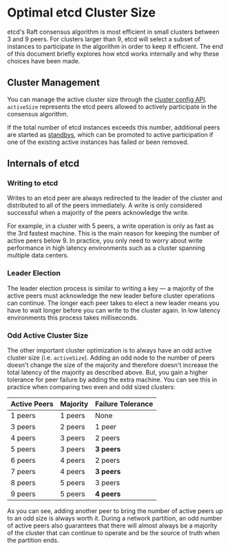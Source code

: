 # Optimal etcd Cluster Size

etcd's Raft consensus algorithm is most efficient in small clusters between 3 and 9 peers. For clusters larger than 9, etcd will select a subset of instances to participate in the algorithm in order to keep it efficient. The end of this document briefly explores how etcd works internally and why these choices have been made.

## Cluster Management

You can manage the active cluster size through the [cluster config API](https://github.com/coreos/etcd/blob/master/Documentation/api.md#cluster-config). `activeSize` represents the etcd peers allowed to actively participate in the consensus algorithm.

If the total number of etcd instances exceeds this number, additional peers are started as [standbys](https://github.com/coreos/etcd/blob/master/Documentation/design/standbys.md), which can be promoted to active participation if one of the existing active instances has failed or been removed.

## Internals of etcd

### Writing to etcd

Writes to an etcd peer are always redirected to the leader of the cluster and distributed to all of the peers immediately. A write is only considered successful when a majority of the peers acknowledge the write.

For example, in a cluster with 5 peers, a write operation is only as fast as the 3rd fastest machine. This is the main reason for keeping the number of active peers below 9. In practice, you only need to worry about write performance in high latency environments such as a cluster spanning multiple data centers.

### Leader Election

The leader election process is similar to writing a key &mdash; a majority of the active peers must acknowledge the new leader before cluster operations can continue. The longer each peer takes to elect a new leader means you have to wait longer before you can write to the cluster again. In low latency environments this process takes milliseconds.

### Odd Active Cluster Size

The other important cluster optimization is to always have an odd active cluster size (i.e. `activeSize`). Adding an odd node to the number of peers doesn't change the size of the majority and therefore doesn't increase the total latency of the majority as described above. But, you gain a higher tolerance for peer failure by adding the extra machine. You can see this in practice when comparing two even and odd sized clusters:

| Active Peers | Majority   | Failure Tolerance |
|--------------|------------|-------------------|
| 1 peers      | 1 peers    | None              |
| 3 peers      | 2 peers    | 1 peer            |
| 4 peers      | 3 peers    | 2 peers           |
| 5 peers      | 3 peers    | **3 peers**       |
| 6 peers      | 4 peers    | 2 peers           |
| 7 peers      | 4 peers    | **3 peers**       |
| 8 peers      | 5 peers    | 3 peers           |
| 9 peers      | 5 peers    | **4 peers**       |

As you can see, adding another peer to bring the number of active peers up to an odd size is always worth it. During a network partition, an odd number of active peers also guarantees that there will almost always be a majority of the cluster that can continue to operate and be the source of truth when the partition ends.